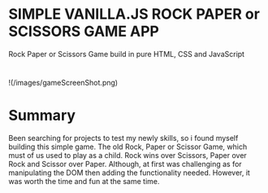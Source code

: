# SIMPLE VANILLA.JS ROCK PAPER or SCISSORS GAME APP

Rock Paper or Scissors Game build in pure HTML, CSS and JavaScript

#

!(/images/gameScreenShot.png)

# Summary

Been searching for projects to test my newly skills, so i found myself building this simple game. The old Rock, Paper or Scissor Game, which must of us used to play as a child. Rock wins over Scissors, Paper over Rock and Scissor over Paper. Although, at first was challenging as for manipulating the DOM then adding the functionality needed. However, it was worth the time and fun at the same time.
